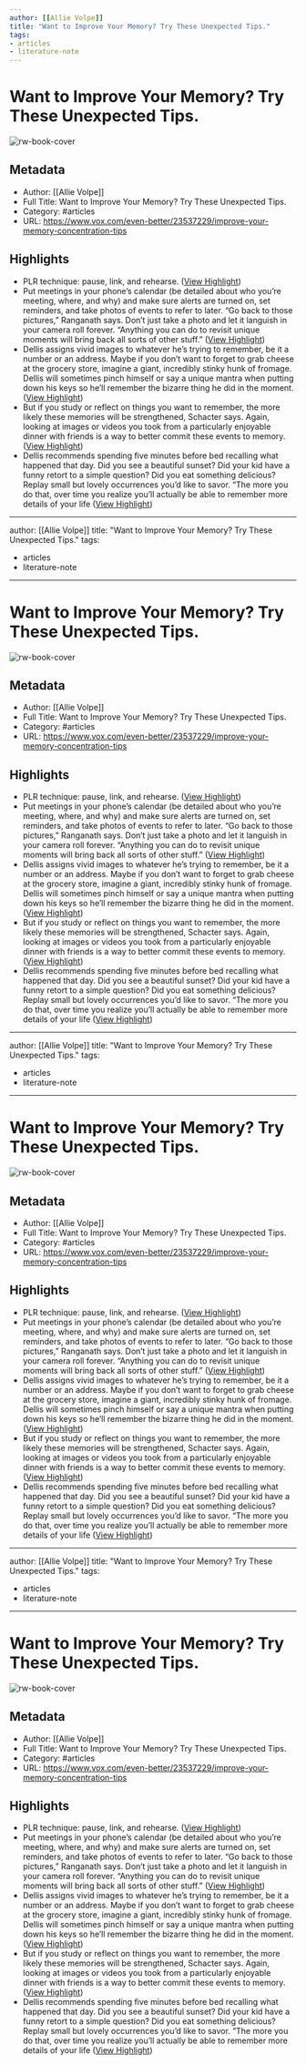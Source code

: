 ```yaml
---
author: [[Allie Volpe]]
title: "Want to Improve Your Memory? Try These Unexpected Tips."
tags: 
- articles
- literature-note
---
```

# Want to Improve Your Memory? Try These Unexpected Tips.

![rw-book-cover](https://cdn.vox-cdn.com/thumbor/7c2x61QOmsFTksAaeQFvqduIUwE=/167x0:2834x2000/1310x983/cdn.vox-cdn.com/uploads/chorus_image/image/71826126/memory02.0.png)

## Metadata
- Author: [[Allie Volpe]]
- Full Title: Want to Improve Your Memory? Try These Unexpected Tips.
- Category: #articles
- URL: https://www.vox.com/even-better/23537229/improve-your-memory-concentration-tips

## Highlights
- PLR technique: pause, link, and rehearse. ([View Highlight](https://read.readwise.io/read/01gqzgpzqmdzy6s4gsggks7nb9))
- Put meetings in your phone’s calendar (be detailed about who you’re meeting, where, and why) and make sure alerts are turned on, set reminders, and take photos of events to refer to later. “Go back to those pictures,” Ranganath says. Don’t just take a photo and let it languish in your camera roll forever. “Anything you can do to revisit unique moments will bring back all sorts of other stuff.” ([View Highlight](https://read.readwise.io/read/01gqzgqs8s9szts0cgnfbnj96k))
- Dellis assigns vivid images to whatever he’s trying to remember, be it a number or an address. Maybe if you don’t want to forget to grab cheese at the grocery store, imagine a giant, incredibly stinky hunk of fromage. Dellis will sometimes pinch himself or say a unique mantra when putting down his keys so he’ll remember the bizarre thing he did in the moment. ([View Highlight](https://read.readwise.io/read/01gqzgt5kye498bhw8rna6wyq1))
- But if you study or reflect on things you want to remember, the more likely these memories will be strengthened, Schacter says. Again, looking at images or videos you took from a particularly enjoyable dinner with friends is a way to better commit these events to memory. ([View Highlight](https://read.readwise.io/read/01gqzgts7rmya3db4zteaktwt6))
- Dellis recommends spending five minutes before bed recalling what happened that day. Did you see a beautiful sunset? Did your kid have a funny retort to a simple question? Did you eat something delicious? Replay small but lovely occurrences you’d like to savor. “The more you do that, over time you realize you’ll actually be able to remember more details of your life ([View Highlight](https://read.readwise.io/read/01gqzgvdsgx6pcqanqng538t7k))
---
author: [[Allie Volpe]]
title: "Want to Improve Your Memory? Try These Unexpected Tips."
tags: 
- articles
- literature-note
---
# Want to Improve Your Memory? Try These Unexpected Tips.

![rw-book-cover](https://cdn.vox-cdn.com/thumbor/7c2x61QOmsFTksAaeQFvqduIUwE=/167x0:2834x2000/1310x983/cdn.vox-cdn.com/uploads/chorus_image/image/71826126/memory02.0.png)

## Metadata
- Author: [[Allie Volpe]]
- Full Title: Want to Improve Your Memory? Try These Unexpected Tips.
- Category: #articles
- URL: https://www.vox.com/even-better/23537229/improve-your-memory-concentration-tips

## Highlights
- PLR technique: pause, link, and rehearse. ([View Highlight](https://read.readwise.io/read/01gqzgpzqmdzy6s4gsggks7nb9))
- Put meetings in your phone’s calendar (be detailed about who you’re meeting, where, and why) and make sure alerts are turned on, set reminders, and take photos of events to refer to later. “Go back to those pictures,” Ranganath says. Don’t just take a photo and let it languish in your camera roll forever. “Anything you can do to revisit unique moments will bring back all sorts of other stuff.” ([View Highlight](https://read.readwise.io/read/01gqzgqs8s9szts0cgnfbnj96k))
- Dellis assigns vivid images to whatever he’s trying to remember, be it a number or an address. Maybe if you don’t want to forget to grab cheese at the grocery store, imagine a giant, incredibly stinky hunk of fromage. Dellis will sometimes pinch himself or say a unique mantra when putting down his keys so he’ll remember the bizarre thing he did in the moment. ([View Highlight](https://read.readwise.io/read/01gqzgt5kye498bhw8rna6wyq1))
- But if you study or reflect on things you want to remember, the more likely these memories will be strengthened, Schacter says. Again, looking at images or videos you took from a particularly enjoyable dinner with friends is a way to better commit these events to memory. ([View Highlight](https://read.readwise.io/read/01gqzgts7rmya3db4zteaktwt6))
- Dellis recommends spending five minutes before bed recalling what happened that day. Did you see a beautiful sunset? Did your kid have a funny retort to a simple question? Did you eat something delicious? Replay small but lovely occurrences you’d like to savor. “The more you do that, over time you realize you’ll actually be able to remember more details of your life ([View Highlight](https://read.readwise.io/read/01gqzgvdsgx6pcqanqng538t7k))
---
author: [[Allie Volpe]]
title: "Want to Improve Your Memory? Try These Unexpected Tips."
tags: 
- articles
- literature-note
---
# Want to Improve Your Memory? Try These Unexpected Tips.

![rw-book-cover](https://cdn.vox-cdn.com/thumbor/7c2x61QOmsFTksAaeQFvqduIUwE=/167x0:2834x2000/1310x983/cdn.vox-cdn.com/uploads/chorus_image/image/71826126/memory02.0.png)

## Metadata
- Author: [[Allie Volpe]]
- Full Title: Want to Improve Your Memory? Try These Unexpected Tips.
- Category: #articles
- URL: https://www.vox.com/even-better/23537229/improve-your-memory-concentration-tips

## Highlights
- PLR technique: pause, link, and rehearse. ([View Highlight](https://read.readwise.io/read/01gqzgpzqmdzy6s4gsggks7nb9))
- Put meetings in your phone’s calendar (be detailed about who you’re meeting, where, and why) and make sure alerts are turned on, set reminders, and take photos of events to refer to later. “Go back to those pictures,” Ranganath says. Don’t just take a photo and let it languish in your camera roll forever. “Anything you can do to revisit unique moments will bring back all sorts of other stuff.” ([View Highlight](https://read.readwise.io/read/01gqzgqs8s9szts0cgnfbnj96k))
- Dellis assigns vivid images to whatever he’s trying to remember, be it a number or an address. Maybe if you don’t want to forget to grab cheese at the grocery store, imagine a giant, incredibly stinky hunk of fromage. Dellis will sometimes pinch himself or say a unique mantra when putting down his keys so he’ll remember the bizarre thing he did in the moment. ([View Highlight](https://read.readwise.io/read/01gqzgt5kye498bhw8rna6wyq1))
- But if you study or reflect on things you want to remember, the more likely these memories will be strengthened, Schacter says. Again, looking at images or videos you took from a particularly enjoyable dinner with friends is a way to better commit these events to memory. ([View Highlight](https://read.readwise.io/read/01gqzgts7rmya3db4zteaktwt6))
- Dellis recommends spending five minutes before bed recalling what happened that day. Did you see a beautiful sunset? Did your kid have a funny retort to a simple question? Did you eat something delicious? Replay small but lovely occurrences you’d like to savor. “The more you do that, over time you realize you’ll actually be able to remember more details of your life ([View Highlight](https://read.readwise.io/read/01gqzgvdsgx6pcqanqng538t7k))
---
author: [[Allie Volpe]]
title: "Want to Improve Your Memory? Try These Unexpected Tips."
tags: 
- articles
- literature-note
---
# Want to Improve Your Memory? Try These Unexpected Tips.

![rw-book-cover](https://cdn.vox-cdn.com/thumbor/7c2x61QOmsFTksAaeQFvqduIUwE=/167x0:2834x2000/1310x983/cdn.vox-cdn.com/uploads/chorus_image/image/71826126/memory02.0.png)

## Metadata
- Author: [[Allie Volpe]]
- Full Title: Want to Improve Your Memory? Try These Unexpected Tips.
- Category: #articles
- URL: https://www.vox.com/even-better/23537229/improve-your-memory-concentration-tips

## Highlights
- PLR technique: pause, link, and rehearse. ([View Highlight](https://read.readwise.io/read/01gqzgpzqmdzy6s4gsggks7nb9))
- Put meetings in your phone’s calendar (be detailed about who you’re meeting, where, and why) and make sure alerts are turned on, set reminders, and take photos of events to refer to later. “Go back to those pictures,” Ranganath says. Don’t just take a photo and let it languish in your camera roll forever. “Anything you can do to revisit unique moments will bring back all sorts of other stuff.” ([View Highlight](https://read.readwise.io/read/01gqzgqs8s9szts0cgnfbnj96k))
- Dellis assigns vivid images to whatever he’s trying to remember, be it a number or an address. Maybe if you don’t want to forget to grab cheese at the grocery store, imagine a giant, incredibly stinky hunk of fromage. Dellis will sometimes pinch himself or say a unique mantra when putting down his keys so he’ll remember the bizarre thing he did in the moment. ([View Highlight](https://read.readwise.io/read/01gqzgt5kye498bhw8rna6wyq1))
- But if you study or reflect on things you want to remember, the more likely these memories will be strengthened, Schacter says. Again, looking at images or videos you took from a particularly enjoyable dinner with friends is a way to better commit these events to memory. ([View Highlight](https://read.readwise.io/read/01gqzgts7rmya3db4zteaktwt6))
- Dellis recommends spending five minutes before bed recalling what happened that day. Did you see a beautiful sunset? Did your kid have a funny retort to a simple question? Did you eat something delicious? Replay small but lovely occurrences you’d like to savor. “The more you do that, over time you realize you’ll actually be able to remember more details of your life ([View Highlight](https://read.readwise.io/read/01gqzgvdsgx6pcqanqng538t7k))
